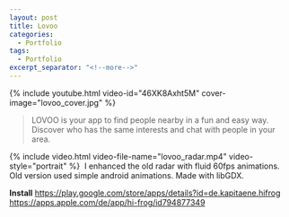 ```yaml
---
layout: post
title: Lovoo
categories:
  - Portfolio
tags:
  - Portfolio
excerpt_separator: "<!--more-->"
---
```


{% include youtube.html video-id="46XK8Axht5M" cover-image="lovoo_cover.jpg" %}

> LOVOO is your app to find people nearby in a fun and easy way. Discover who has the same interests and chat with people in your area.

{% include video.html video-file-name="lovoo_radar.mp4" video-style="portrait" %}
 ឵឵
I enhanced the old radar with fluid 60fps animations. Old version used simple android animations. Made with libGDX.

**Install** 
<https://play.google.com/store/apps/details?id=de.kapitaene.hifrog>
<https://apps.apple.com/de/app/hi-frog/id794877349>